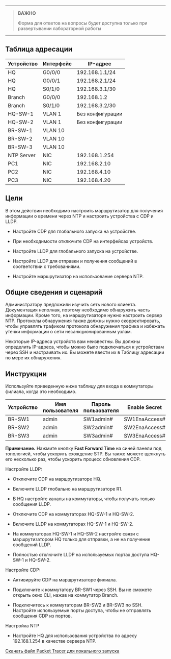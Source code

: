 
---

> **ВАЖНО**
> 
> Форма для ответов на вопросы будет доступна только при развертывании лабораторной работы 

---

## Таблица адресации

| Устройство | Интерфейс | IP-адрес         |
|------------|-----------|------------------|
| HQ         | G0/0/0    | 192.168.1.1/24   |
| HQ         | G0/0/1    | 192.168.2.1/24   |
| HQ         | S0/1/0    | 192.168.3.1/30   |
| Branch     | G0/0/0    | 192.168.1.2      |
| Branch     | S0/1/0    | 192.168.3.2/30   |
| HQ-SW-1    | VLAN 1    | Без конфигурации |
| HQ-SW-2    | VLAN 1    | Без конфигурации |
| BR-SW-1    | VLAN 10   |                  |
| BR-SW-2    | VLAN 10   |                  |
| BR-SW-3    | VLAN 10   |                  |
| NTP Server | NIC       | 192.168.1.254    |
| PC1        | NIC       | 192.168.2.10     |
| PC2        | NIC       | 192.168.4.10     |
| PC3        | NIC       | 192.168.4.20     |

## Цели

В этом действии необходимо настроить маршрутизатор для получения информации о времени через NTP и настроить устройства с CDP и LLDP.

-   Настройте CDP для глобального запуска на устройстве.

-   При необходимости отключите CDP на интерфейсах устройств.

-   Настройте LLDP для глобального запуска на устройстве.

-   Настройте LLDP для отправки и получения сообщений в соответствии с требованиями.

-   Настройте маршрутизатор на использование сервера NTP.

## Общие сведения и сценарий

Администратору предложили изучить сеть нового клиента. Документация неполная, поэтому необходимо обнаружить часть информации. Кроме того, на маршрутизаторе нужно настроить сервер NTP. Протоколы обнаружения также должны нужно скорректировать, чтобы управлять трафиком протокола обнаружения трафика и избежать утечки информации о сети несанкционированным узлам.

Некоторые IP-адреса устройств вам неизвестны. Вы должны определить IP-адреса, чтобы можно было подключаться к устройствам через SSH и настраивать их. Вы можете ввести их в Таблицу адресации по мере их обнаружения.

## Инструкции

Используйте приведенную ниже таблицу для входа в коммутаторы филиала, когда это необходимо.

| Устройство | Имя пользователя | Пароль пользователя | Enable Secret |
|------------|------------------|---------------------|---------------|
| BR-SW1     | admin            | SW1admin#           | SW1EnaAccess# |
| BR-SW2     | admin            | SW2admin#           | SW2EnaAccess# |
| BR-SW3     | admin            | SW3admin#           | SW3EnaAccess# |

**Примечание.** Нажмите кнопку **Fast Forward Time** на синей панели под топологией, чтобы ускорить схождение STP. Вы также можете щелкнуть его несколько раз, чтобы ускорить процесс обновления CDP.

Настройте LLDP:

-   Отключите CDP на маршрутизаторе HQ.

-   Включите LLDP глобально на маршрутизаторе R1.

-   В HQ настройте каналы на коммутаторы, чтобы получать только сообщения LLDP.

-   Отключите CDP на коммутаторах HQ-SW-1 и HQ-SW-2.

-   Включите LLDP на коммутаторах HQ-SW-1 и HQ-SW-2.

-   На коммутаторах HQ-SW-1 и HQ-SW-2 настройте связи с маршрутизатором HQ только для отправки, а не на получение сообщений LLDP.

-   Полностью отключите LLDP на используемых портах доступа HQ-SW-1 и HQ-SW-2.

Настройте CDP:

-   Активируйте CDP на маршрутизаторе филиала.

-   Подключите к коммутатору BR-SW1 через SSH. Вы не сможете открыть окно CLI, нажав на коммутатор Branch.

-   Подключитесь к коммутаторам BR-SW2 и BR-SW3 по SSH. Настройте используемые порты доступа, чтобы не отправлять сообщения CDP из портов.

Настройка NTP

-   Настройте HQ для использования устройства по адресу 192.168.1.254 в качестве сервера NTP.

[Скачать файл Packet Tracer для локального запуска](./assets/10.8.1-lab.pka)
